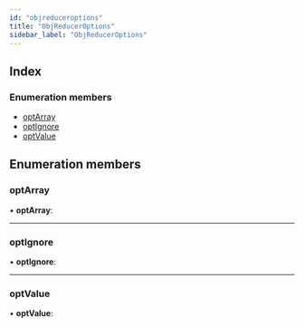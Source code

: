 ```yaml
---
id: "objreduceroptions"
title: "ObjReducerOptions"
sidebar_label: "ObjReducerOptions"
---
```


## Index

### Enumeration members

* [optArray](objreduceroptions.md#optarray)
* [optIgnore](objreduceroptions.md#optignore)
* [optValue](objreduceroptions.md#optvalue)

## Enumeration members

###  optArray

• **optArray**:

___

###  optIgnore

• **optIgnore**:

___

###  optValue

• **optValue**:

